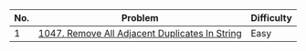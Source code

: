 | No.  | Problem                                                                       | Difficulty |
|----|---------------------------------------------------------------------------------|------------|
| 1  | [1047. Remove All Adjacent Duplicates In String](https://leetcode.com/problems/remove-all-adjacent-duplicates-in-string/description/)                   | Easy       |
